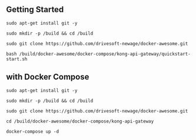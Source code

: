 Getting Started
---------------------------------------------------

`sudo apt-get install git -y`

`sudo mkdir -p /build && cd /build`

`sudo git clone https://github.com/drivesoft-newage/docker-awesome.git`

`bash /build/docker-awesome/docker-compose/kong-api-gateway/quickstart-start.sh`



with Docker Compose
---------------------------------------------------

`sudo apt-get install git -y`

`sudo mkdir -p /build && cd /build`

`sudo git clone https://github.com/drivesoft-newage/docker-awesome.git`

`cd /build/docker-awesome/docker-compose/kong-api-gateway`

`docker-compose up -d`
